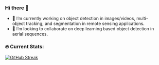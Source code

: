 ### Hi there 👋
- 🔭 I’m currently working on object detection in images/videos, multi-object tracking, and segmentation in remote sensing applications. 
- 👯 I’m looking to collaborate on deep learning based object detection in aerial sequences.
### :fire: Current Stats:
[![GitHub Streak](http://github-readme-streak-stats.herokuapp.com?user=your-github-hlmhlr&theme=dark&background=000000)](https://git.io/streak-stats)

<!--
**hlmhlr/hlmhlr** is a ✨ _special_ ✨ repository because its `README.md` (this file) appears on your GitHub profile.

Here are some ideas to get you started:

### 🔭 I’m currently working on object detection in images/videos, multi-object tracking, and segmentation in remote sensing applications.
#- 🌱 I’m currently learning ...
- 👯 I’m looking to collaborate on deep learning based object detection in aerial sequences.
- 🤔 I’m looking for help with ...
- 💬 Ask me about ...
- 📫 How to reach me: ...
- 😄 Pronouns: ...
- ⚡ Fun fact: ...
-->
